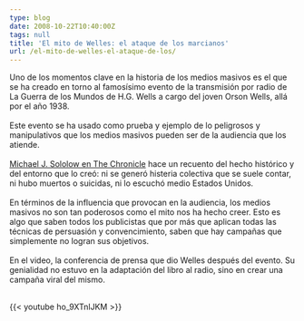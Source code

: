 ```yaml
---
type: blog
date: 2008-10-22T10:40:00Z
tags: null
title: 'El mito de Welles: el ataque de los marcianos'
url: /el-mito-de-welles-el-ataque-de-los/
---
```


<div xmlns='http://www.w3.org/1999/xhtml'>Uno de los momentos clave en la historia de los medios masivos es el que se ha creado en torno al famosísimo evento de la transmisión por radio de La Guerra de los Mundos de H.G. Wells a cargo del joven Orson Wells, allá por el año 1938.<br/><br/>Este evento se ha usado como prueba y ejemplo de lo peligrosos y manipulativos que los medios masivos pueden ser de la audiencia que los atiende. <br/><br/><a href='http://chronicle.com/temp/reprint.php?id=fwn6zpjwm6trlsgy8kjcr6lxrhxffm1w'>Michael J. Sololow en The Chronicle</a> hace un recuento del hecho histórico y del entorno que lo creó: ni se generó histeria colectiva que se suele contar, ni hubo muertos o suicidas, ni lo escuchó medio Estados Unidos. <br/><br/>En términos de la influencia que provocan en la audiencia, los medios masivos no son tan poderosos como el mito nos ha hecho creer. Esto es algo que saben todos los publicistas que por más que aplican todas las técnicas de persuasión y convencimiento, saben que hay campañas que simplemente no logran sus objetivos.<br/><br/>En el video, la conferencia de prensa que dio Welles después del evento. Su genialidad no estuvo en la adaptación del libro al radio, sino en crear una campaña viral del mismo.<br/><br/>

{{< youtube ho_9XTnlJKM >}}
